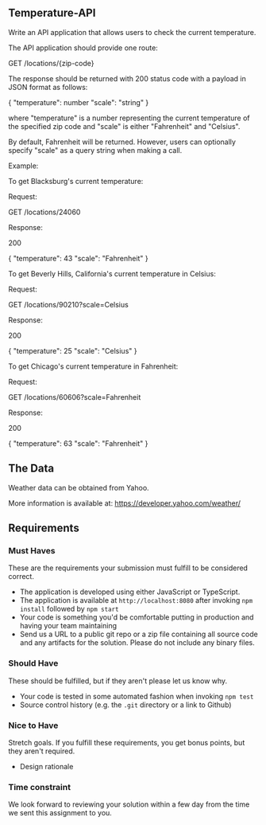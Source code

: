 ## Temperature-API

Write an API application that allows users to check the current temperature.

The API application should provide one route:

GET /locations/{zip-code}

The response should be returned with 200 status code with a payload in JSON format 
as follows:

{
    "temperature": number
    "scale": "string"
}

where "temperature" is a number representing the current temperature of the specified 
zip code and "scale" is either "Fahrenheit" and "Celsius".

By default, Fahrenheit will be returned.  However, users can optionally specify 
"scale" as a query string when making a call.

Example:

To get Blacksburg's current temperature:

Request:

GET /locations/24060

Response:

200

{
    "temperature": 43
    "scale": "Fahrenheit"
}


To get Beverly Hills, California's current temperature in Celsius:

Request:

GET /locations/90210?scale=Celsius

Response:

200

{
    "temperature": 25
    "scale": "Celsius"
}


To get Chicago's current temperature in Fahrenheit:

Request:

GET /locations/60606?scale=Fahrenheit

Response:

200

{
    "temperature": 63
    "scale": "Fahrenheit"
}



## The Data

Weather data can be obtained from Yahoo.  

More information is available at: https://developer.yahoo.com/weather/

## Requirements

### Must Haves
These are the requirements your submission must fulfill to be considered 
correct.

* The application is developed using either JavaScript or TypeScript.
* The application is available at `http://localhost:8080` after invoking 
  `npm install` followed by `npm start`
* Your code is something you'd be comfortable putting in production and 
  having your team maintaining
* Send us a URL to a public git repo or a zip file containing all source code 
  and any artifacts for the solution.  Please do not include any binary files.

### Should Have
These should be fulfilled, but if they aren't please let us know why.

* Your code is tested in some automated fashion when invoking `npm test`
* Source control history (e.g. the `.git` directory or a link to Github)

### Nice to Have
Stretch goals. If you fulfill these requirements, you get bonus points, but 
they aren't required.

* Design rationale

### Time constraint
We look forward to reviewing your solution within a few day from the time we 
sent this assignment to you.
